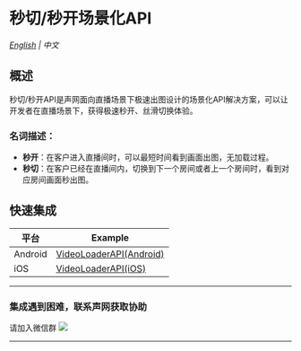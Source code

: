 # 秒切/秒开场景化API

*[English](README.md) | 中文*

## 概述

秒切/秒开API是声网面向直播场景下极速出图设计的场景化API解决方案，可以让开发者在直播场景下，获得极速秒开、丝滑切换体验。

### 名词描述：
- **秒开**：在客户进入直播间时，可以最短时间看到画面出图，无加载过程。
- **秒切**：在客户已经在直播间内，切换到下一个房间或者上一个房间时，看到对应房间画面秒出图。 

## 快速集成

| 平台     | Example                   |
|---------|------------------------|
| Android | [VideoLoaderAPI(Android)](Android/README.zh.md) |
| iOS     | [VideoLoaderAPI(iOS)](iOS/README.zh.md)   |

---

### 集成遇到困难，联系声网获取协助
请加入微信群
 ![](https://download.agora.io/demo/release/SDHY_QA.jpg)

---
